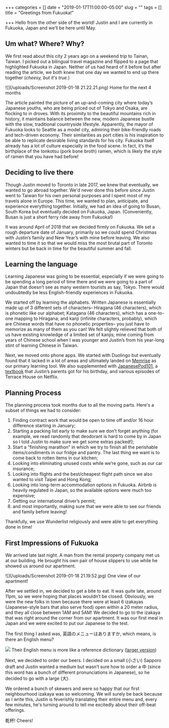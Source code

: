 +++
categories = []
date = "2019-01-17T11:00:00-05:00"
slug = ""
tags = []
title = "Greetings from Fukuoka!"

+++
Hello from the other side of the world! Justin and I are currently in Fukuoka, Japan and we’ll be here until May.

## Um what? Where? Why?

We first read about this city 2 years ago on a weekend trip to Tainan, Taiwan. I picked out a bilingual travel magazine and flipped to a page that highlighted Fukuoka in Japan. Neither of us had heard of it before but after reading the article, we both knew that one day we wanted to end up there together (_cheesy, but it's true._)

![](/uploads/Screenshot 2019-01-18 21.22.21.png)
<span class="caption">Home for the next 4 months</span>

The article painted the picture of an up-and-coming city where today’s Japanese youths, who are being priced out of Tokyo and Osaka, are flocking to in droves. With its proximity to the beautiful mountains rich in history, it maintains balance between the new, modern Japanese bustle with the slow, traditional countryside lifestyle. Apparently, the mayor of Fukuoka looks to Seattle as a model city, admiring their bike-friendly roads and tech-driven economy. Their similarities as port cities is his inspiration to be able to replicate desirable living standards for his city. Fukuoka itself already has a lot of culture especially in the food scene. In fact, it’s the birthplace of the tonkotsu (pork bone broth) ramen, which is likely the style of ramen that you have had before!

## Deciding to live there

Though Justin moved to Toronto in late 2017, we knew that eventually, we wanted to go abroad together. We'd never done this before since Justin went to Taiwan for his own personal purposes and I spent most of my travels alone in Europe. This time, we wanted to plan, anticipate, and experience everything together. Initially, we had an idea of going to Busan, South Korea but eventually decided on Fukuoka, Japan. (Conveniently, Busan is just a short ferry ride away from Fukuoka!)

It was around April of 2018 that we decided firmly on Fukuoka. We set a rough departure date of January, primarily so we could spend Christmas with Justin’s family and New Year’s with mine before leaving. We also wanted to time it so that we would miss the most brutal part of Toronto winters but be back in time for the beautiful summer and fall.

## Learning the language

Learning Japanese was going to be essential, especially if we were going to be spending a long period of time there and we were going to a part of Japan that doesn’t see as many western tourists as say, Tokyo. There would undoubtedly be less English-friendly experiences in Fukuoka.

We started off by learning the alphabets. Written Japanese is essentially made up of 3 different sets of characters– Hiragana (46 characters), which is phonetic like our alphabet; Katagana (46 characters), which has a one-to-one mapping to Hiragana; and kanji (infinite characters, probably), which are Chinese words that have no phonetic properties– you just have to memorize as many of them as you can! We felt slightly relieved that both of us have existing knowledge of a limited set of kanjis; mine coming from years of Chinese school when I was younger and Justin’s from his year-long stint of learning Chinese in Taiwan.

Next, we moved onto phone apps. We started with Duolingo but eventually found that it lacked in a lot of areas and ultimately landed on [Memrise](http://memrise.com) as our primary learning tool. We also supplemented with [JapanesePod101](https://www.japanesepod101.com/), a [textbook](https://www.amazon.com/GENKI-Integrated-Elementary-Japanese-English/dp/4789014401) that Justin’s parents got for his birthday, and various episodes of Terrace House on Netflix.

## Planning Process

The planning process took months due to all the moving parts. Here's a subset of things we had to consider:

1. Finding contract work that would be open to time off and/or 16 hour difference starting in January;
2. Starting a packing list early to make sure we don’t forget anything (for example, we read randomly that deodorant is hard to come by in Japan so I told Justin to make sure we get some extras packed!);
3. Start a “finishing marathon” in which we try to finish all the perishable items/condiments in our fridge and pantry. The last thing we want is to come back to rotten items in our kitchen;
4. Looking into eliminating unused costs while we’re gone, such as our car insurance;
5. Looking into flights and the best/cheapest flight path since we also wanted to visit Taipei and Hong Kong;
6. Looking into long-term accommodation options in Fukuoka. Airbnb is heavily regulated in Japan, so the available options were much too expensive;
7. Getting our international driver’s permit;
8. and most importantly, making sure that we were able to see our friends and family before leaving!

Thankfully, we use Wunderlist religiously and were able to get everything done in time!

## First Impressions of Fukuoka

We arrived late last night. A man from the rental property company met us at our  building. He brought his own pair of house slippers to use while he showed us around our apartment.

![](/uploads/Screenshot 2019-01-18 21.19.52.jpg)
<span class="caption">One view of our apartment!</span>

After we settled in, we decided to get a bite to eat. It was quite late, around 11pm, so we were hoping that places wouldn’t be closed. Obviously, we were the new folks in town because there were at least 6 izakayas (Japanese-style bars that also serve food) open within a 20 meter radius, and they all close between 1AM and 5AM! We decided to go to the izakaya that was right around the corner from our apartment. It was our first meal in Japan and we were excited to put our Japanese to the test.

The first thing I asked was, 英語のメニューはありますか, which means, is there an English menu?

![](/uploads/MVIMG_20190117_232022.jpg)
<span class="caption">Their English menu is more like a reference dictionary (<a href="/uploads/MVIMG_20190117_232022.jpg">larger version</a>)</span>

Next, we decided to order our beers. I decided on a small (小さい) Sapporo draft and Justin wanted a medium but wasn’t sure how to order a 中 (since this word has a bunch of different pronunciations in Japanese), so he decided to go with a large (大).

We ordered a bunch of skewers and were so happy that our first neighbourhood izakaya was so welcoming. We will surely be back because as I write this, Justin is feverishly translating their entire menu and, every few minutes, he's turning around to tell me excitedly about their off-beat offerings.

乾杯! Cheers!